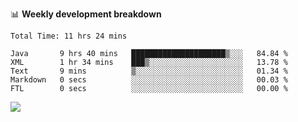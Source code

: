 

📊 **Weekly development breakdown**
<!--START_SECTION:waka-->

```text
Total Time: 11 hrs 24 mins

Java       9 hrs 40 mins   █████████████████████▒░░░   84.84 %
XML        1 hr 34 mins    ███▒░░░░░░░░░░░░░░░░░░░░░   13.78 %
Text       9 mins          ▒░░░░░░░░░░░░░░░░░░░░░░░░   01.34 %
Markdown   0 secs          ░░░░░░░░░░░░░░░░░░░░░░░░░   00.03 %
FTL        0 secs          ░░░░░░░░░░░░░░░░░░░░░░░░░   00.00 %
```

<!--END_SECTION:waka-->

<p align="left" dir="auto">
  <a href="#">
    <img src="https://github-readme-stats.vercel.app/api?username=JiHongYuan&show_icons=true&inc">
  </a>
</p>

